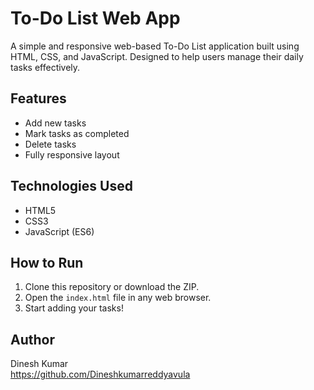 # To-Do List Web App

A simple and responsive web-based To-Do List application built using HTML, CSS, and JavaScript. Designed to help users manage their daily tasks effectively.

## Features

- Add new tasks
- Mark tasks as completed
- Delete tasks
- Fully responsive layout

## Technologies Used

- HTML5
- CSS3
- JavaScript (ES6)

## How to Run

1. Clone this repository or download the ZIP.
2. Open the `index.html` file in any web browser.
3. Start adding your tasks!


## Author

Dinesh Kumar  
https://github.com/Dineshkumarreddyavula
